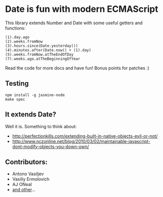# Date is fun with modern ECMAScript

This library extends Number and Date with some useful getters
and functions:

    (1).day.ago
    (2).weeks.fromNow
    (3).hours.since(Date.yesterday())
    (4).minutes.after(Date.now() + (1).day)
    (5).weeks.fromNow.atTheEndOfDay
    (7).weeks.ago.atTheBeginningOfYear

Read the code for more docs and have fun!
Bonus points for patches :)

## Testing

    npm install -g jasmine-node
    make spec

## It extends Date?

Well it is. Something to think about:

- http://perfectionkills.com/extending-built-in-native-objects-evil-or-not/
- http://www.nczonline.net/blog/2010/03/02/maintainable-javascript-dont-modify-objects-you-down-own/

## Contributors:

 - Antono Vasiljev
 - Vasiliy Ermolovich
 - AJ ONeal
 - [and other](http://github.com/antono/edate.js/contributors)...
